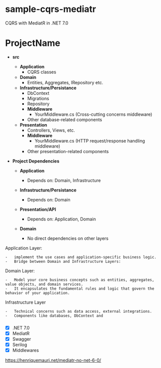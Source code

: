 # sample-cqrs-mediatr
CQRS with MediatR in .NET 7.0

# ProjectName
  - **src**
    - **Application**
      - CQRS classes
    - **Domain**
      - Entities, Aggregates, IRepository etc.
    - **Infrastructure/Persistance**
      - DbContext
      - Migrations
	  -	Repository
      - **Middleware**
        - YourMiddleware.cs (Cross-cutting concerns middleware)
      - Other database-related components
    - **Presentation**
      - Controllers, Views, etc.
      - **Middleware**
        - YourMiddleware.cs (HTTP request/response handling middleware)
      - Other presentation-related components
	  
- **Project Dependencies**

  - **Application**
    - Depends on: Domain, Infrastructure
  
  - **Infrastructure/Persistance**
    - Depends on: Domain
  
  - **Presentation/API**
    - Depends on: Application, Domain
  
  - **Domain**
    - No direct dependencies on other layers
  

Application Layer:

    -   implement the use cases and application-specific business logic. 
    -   Bridge between Domain and Infrastructure Layers:

Domain Layer:

    -   Model your core business concepts such as entities, aggregates, value objects, and domain services. 
    -   It encapsulates the fundamental rules and logic that govern the behavior of your application.

Infrastructure Layer

    -   Technical concerns such as data access, external integrations.
    -   Components like databases, DbContext and 
    


### 
- [x] .NET 7.0
- [x] MediatR 
- [x] Swagger 
- [x] Serilog 
- [x] Middlewares

https://henriquemauri.net/mediatr-no-net-6-0/

